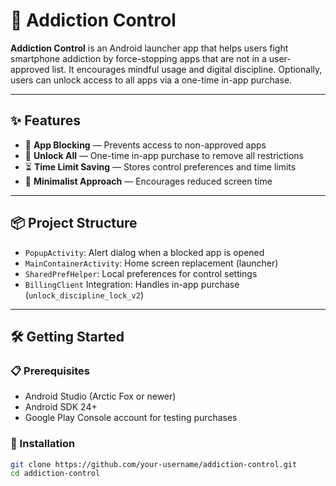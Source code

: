 # 📱 Addiction Control

**Addiction Control** is an Android launcher app that helps users fight smartphone addiction by force-stopping apps that are not in a user-approved list. It encourages mindful usage and digital discipline. Optionally, users can unlock access to all apps via a one-time in-app purchase.

---

## ✨ Features

- 🚫 **App Blocking** — Prevents access to non-approved apps
- 🔐 **Unlock All** — One-time in-app purchase to remove all restrictions
- ⏳ **Time Limit Saving** — Stores control preferences and time limits
- 🧘 **Minimalist Approach** — Encourages reduced screen time

---

## 📦 Project Structure

- `PopupActivity`: Alert dialog when a blocked app is opened
- `MainContainerActivity`: Home screen replacement (launcher)
- `SharedPrefHelper`: Local preferences for control settings
- `BillingClient` Integration: Handles in-app purchase (`unlock_discipline_lock_v2`)

---

## 🛠️ Getting Started

### 📋 Prerequisites

- Android Studio (Arctic Fox or newer)
- Android SDK 24+
- Google Play Console account for testing purchases

### 🚀 Installation

```bash
git clone https://github.com/your-username/addiction-control.git
cd addiction-control
